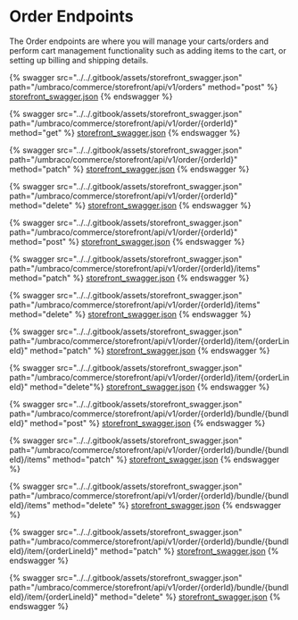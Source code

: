 # Order Endpoints

The Order endpoints are where you will manage your carts/orders and perform cart management functionality such as adding items to the cart, or setting up billing and shipping details.

{% swagger src="../../.gitbook/assets/storefront_swagger.json" path="/umbraco/commerce/storefront/api/v1/orders" method="post" %}
[storefront_swagger.json](../../.gitbook/assets/storefront_swagger.json)
{% endswagger %}

{% swagger src="../../.gitbook/assets/storefront_swagger.json" path="/umbraco/commerce/storefront/api/v1/order/{orderId}" method="get" %}
[storefront_swagger.json](../../.gitbook/assets/storefront_swagger.json)
{% endswagger %}

{% swagger src="../../.gitbook/assets/storefront_swagger.json" path="/umbraco/commerce/storefront/api/v1/order/{orderId}" method="patch" %}
[storefront_swagger.json](../../.gitbook/assets/storefront_swagger.json)
{% endswagger %}

{% swagger src="../../.gitbook/assets/storefront_swagger.json" path="/umbraco/commerce/storefront/api/v1/order/{orderId}" method="delete" %}
[storefront_swagger.json](../../.gitbook/assets/storefront_swagger.json)
{% endswagger %}

{% swagger src="../../.gitbook/assets/storefront_swagger.json" path="/umbraco/commerce/storefront/api/v1/order/{orderId}" method="post" %}
[storefront_swagger.json](../../.gitbook/assets/storefront_swagger.json)
{% endswagger %}

{% swagger src="../../.gitbook/assets/storefront_swagger.json" path="/umbraco/commerce/storefront/api/v1/order/{orderId}/items" method="patch" %}
[storefront_swagger.json](../../.gitbook/assets/storefront_swagger.json)
{% endswagger %}

{% swagger src="../../.gitbook/assets/storefront_swagger.json" path="/umbraco/commerce/storefront/api/v1/order/{orderId}/items" method="delete" %}
[storefront_swagger.json](../../.gitbook/assets/storefront_swagger.json)
{% endswagger %}

{% swagger src="../../.gitbook/assets/storefront_swagger.json" path="/umbraco/commerce/storefront/api/v1/order/{orderId}/item/{orderLineId}" method="patch" %}
[storefront_swagger.json](../../.gitbook/assets/storefront_swagger.json)
{% endswagger %}

{% swagger src="../../.gitbook/assets/storefront_swagger.json" path="/umbraco/commerce/storefront/api/v1/order/{orderId}/item/{orderLineId}" method="delete"%}
[storefront_swagger.json](../../.gitbook/assets/storefront_swagger.json)
{% endswagger %}

{% swagger src="../../.gitbook/assets/storefront_swagger.json" path="/umbraco/commerce/storefront/api/v1/order/{orderId}/bundle/{bundleId}" method="post" %}
[storefront_swagger.json](../../.gitbook/assets/storefront_swagger.json)
{% endswagger %}

{% swagger src="../../.gitbook/assets/storefront_swagger.json" path="/umbraco/commerce/storefront/api/v1/order/{orderId}/bundle/{bundleId}/items" method="patch" %}
[storefront_swagger.json](../../.gitbook/assets/storefront_swagger.json)
{% endswagger %}

{% swagger src="../../.gitbook/assets/storefront_swagger.json" path="/umbraco/commerce/storefront/api/v1/order/{orderId}/bundle/{bundleId}/items" method="delete" %}
[storefront_swagger.json](../../.gitbook/assets/storefront_swagger.json)
{% endswagger %}

{% swagger src="../../.gitbook/assets/storefront_swagger.json" path="/umbraco/commerce/storefront/api/v1/order/{orderId}/bundle/{bundleId}/item/{orderLineId}" method="patch" %}
[storefront_swagger.json](../../.gitbook/assets/storefront_swagger.json)
{% endswagger %}

{% swagger src="../../.gitbook/assets/storefront_swagger.json" path="/umbraco/commerce/storefront/api/v1/order/{orderId}/bundle/{bundleId}/item/{orderLineId}" method="delete" %}
[storefront_swagger.json](../../.gitbook/assets/storefront_swagger.json)
{% endswagger %}